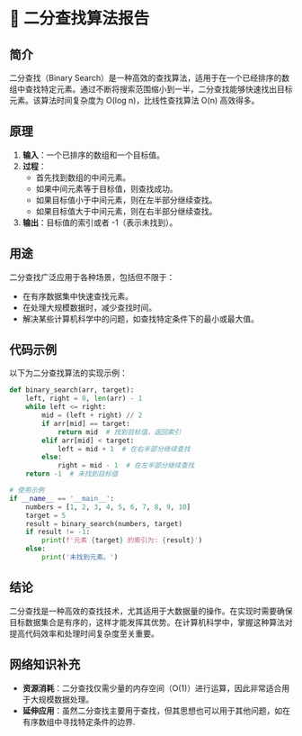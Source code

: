 # 📘 二分查找算法报告

## 简介
二分查找（Binary Search）是一种高效的查找算法，适用于在一个已经排序的数组中查找特定元素。通过不断将搜索范围缩小到一半，二分查找能够快速找出目标元素。该算法时间复杂度为 O(log n)，比线性查找算法 O(n) 高效得多。

## 原理
1. **输入**：一个已排序的数组和一个目标值。
2. **过程**：
   - 首先找到数组的中间元素。
   - 如果中间元素等于目标值，则查找成功。
   - 如果目标值小于中间元素，则在左半部分继续查找。
   - 如果目标值大于中间元素，则在右半部分继续查找。
3. **输出**：目标值的索引或者 -1（表示未找到）。

## 用途
二分查找广泛应用于各种场景，包括但不限于：
- 在有序数据集中快速查找元素。
- 在处理大规模数据时，减少查找时间。
- 解决某些计算机科学中的问题，如查找特定条件下的最小或最大值。

## 代码示例
以下为二分查找算法的实现示例：

```python
def binary_search(arr, target):
    left, right = 0, len(arr) - 1
    while left <= right:
        mid = (left + right) // 2
        if arr[mid] == target:
            return mid  # 找到目标值，返回索引
        elif arr[mid] < target:
            left = mid + 1  # 在右半部分继续查找
        else:
            right = mid - 1  # 在左半部分继续查找
    return -1  # 未找到目标值

# 使用示例
if __name__ == '__main__':
    numbers = [1, 2, 3, 4, 5, 6, 7, 8, 9, 10]
    target = 5
    result = binary_search(numbers, target)
    if result != -1:
        print(f'元素 {target} 的索引为: {result}')
    else:
        print('未找到元素。')
```

## 结论
二分查找是一种高效的查找技术，尤其适用于大数据量的操作。在实现时需要确保目标数据集合是有序的，这样才能发挥其优势。在计算机科学中，掌握这种算法对提高代码效率和处理时间复杂度至关重要。

## 网络知识补充
- **资源消耗**：二分查找仅需少量的内存空间（O(1)）进行运算，因此非常适合用于大规模数据处理。
- **延伸应用**：虽然二分查找主要用于查找，但其思想也可以用于其他问题，如在有序数组中寻找特定条件的边界.